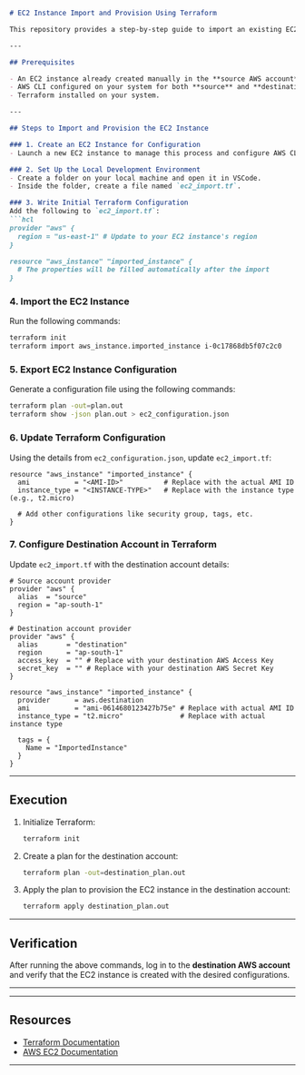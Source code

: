 ```markdown
# EC2 Instance Import and Provision Using Terraform

This repository provides a step-by-step guide to import an existing EC2 instance into Terraform and provision it into another AWS account.

---

## Prerequisites

- An EC2 instance already created manually in the **source AWS account**.
- AWS CLI configured on your system for both **source** and **destination** accounts.
- Terraform installed on your system.

---

## Steps to Import and Provision the EC2 Instance

### 1. Create an EC2 Instance for Configuration
- Launch a new EC2 instance to manage this process and configure AWS CLI with **source account credentials**.

### 2. Set Up the Local Development Environment
- Create a folder on your local machine and open it in VSCode.
- Inside the folder, create a file named `ec2_import.tf`.

### 3. Write Initial Terraform Configuration
Add the following to `ec2_import.tf`:
```hcl
provider "aws" {
  region = "us-east-1" # Update to your EC2 instance's region
}

resource "aws_instance" "imported_instance" {
  # The properties will be filled automatically after the import
}
```

### 4. Import the EC2 Instance
Run the following commands:
```bash
terraform init
terraform import aws_instance.imported_instance i-0c17868db5f07c2c0
```

### 5. Export EC2 Instance Configuration
Generate a configuration file using the following commands:
```bash
terraform plan -out=plan.out
terraform show -json plan.out > ec2_configuration.json
```

### 6. Update Terraform Configuration
Using the details from `ec2_configuration.json`, update `ec2_import.tf`:
```hcl
resource "aws_instance" "imported_instance" {
  ami           = "<AMI-ID>"          # Replace with the actual AMI ID
  instance_type = "<INSTANCE-TYPE>"   # Replace with the instance type (e.g., t2.micro)

  # Add other configurations like security group, tags, etc.
}
```

### 7. Configure Destination Account in Terraform
Update `ec2_import.tf` with the destination account details:
```hcl
# Source account provider
provider "aws" {
  alias  = "source"
  region = "ap-south-1"
}

# Destination account provider
provider "aws" {
  alias       = "destination"
  region      = "ap-south-1"
  access_key  = "" # Replace with your destination AWS Access Key
  secret_key  = "" # Replace with your destination AWS Secret Key
}

resource "aws_instance" "imported_instance" {
  provider      = aws.destination
  ami           = "ami-0614680123427b75e" # Replace with actual AMI ID
  instance_type = "t2.micro"              # Replace with actual instance type

  tags = {
    Name = "ImportedInstance"
  }
}
```

---

## Execution

1. Initialize Terraform:
   ```bash
   terraform init
   ```

2. Create a plan for the destination account:
   ```bash
   terraform plan -out=destination_plan.out
   ```

3. Apply the plan to provision the EC2 instance in the destination account:
   ```bash
   terraform apply destination_plan.out
   ```

---

## Verification
After running the above commands, log in to the **destination AWS account** and verify that the EC2 instance is created with the desired configurations.

---

---

## Resources
- [Terraform Documentation](https://www.terraform.io/docs)
- [AWS EC2 Documentation](https://docs.aws.amazon.com/ec2/index.html)

---
